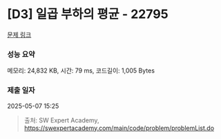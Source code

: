 # [D3] 일곱 부하의 평균 - 22795 

[문제 링크](https://swexpertacademy.com/main/code/problem/problemDetail.do?contestProbId=AZND_Dyq8SUDFAWB) 

### 성능 요약

메모리: 24,832 KB, 시간: 79 ms, 코드길이: 1,005 Bytes

### 제출 일자

2025-05-07 15:25



> 출처: SW Expert Academy, https://swexpertacademy.com/main/code/problem/problemList.do